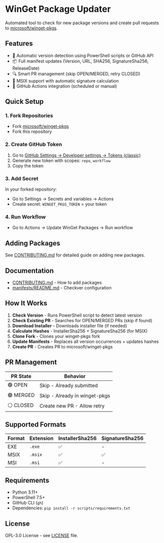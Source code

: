 # WinGet Package Updater

Automated tool to check for new package versions and create pull requests to [microsoft/winget-pkgs](https://github.com/microsoft/winget-pkgs).

## Features

- 🔄 Automatic version detection using PowerShell scripts or GitHub API
- 📦 Full manifest updates (Version, URL, SHA256, SignatureSha256, ReleaseDate)
- 🔍 Smart PR management (skip OPEN/MERGED, retry CLOSED)
- 🎯 MSIX support with automatic signature calculation
- 🤖 GitHub Actions integration (scheduled or manual)

## Quick Setup

### 1. Fork Repositories

- Fork [microsoft/winget-pkgs](https://github.com/microsoft/winget-pkgs)
- Fork this repository

### 2. Create GitHub Token

1. Go to [GitHub Settings → Developer settings → Tokens (classic)](https://github.com/settings/tokens)
2. Generate new token with scopes: `repo`, `workflow`
3. Copy the token

### 3. Add Secret

In your forked repository:

- Go to Settings → Secrets and variables → Actions
- Create secret: `WINGET_PKGS_TOKEN` = your token

### 4. Run Workflow

- Go to Actions → Update WinGet Packages → Run workflow

## Adding Packages

See [CONTRIBUTING.md](CONTRIBUTING.md) for detailed guide on adding new packages.

## Documentation

- [CONTRIBUTING.md](CONTRIBUTING.md) - How to add packages
- [manifests/README.md](manifests/README.md) - Checkver configuration

## How It Works

1. **Check Version** - Runs PowerShell script to detect latest version
2. **Check Existing PR** - Searches for OPEN/MERGED PRs (skip if found)
3. **Download Installer** - Downloads installer file (if needed)
4. **Calculate Hashes** - InstallerSha256 + SignatureSha256 (for MSIX)
5. **Clone Fork** - Clones your winget-pkgs fork
6. **Update Manifests** - Replaces all version occurrences + updates hashes
7. **Create PR** - Creates PR to microsoft/winget-pkgs

## PR Management

| PR State | Behavior |
|----------|----------|
| 🟢 OPEN | Skip - Already submitted |
| 🟣 MERGED | Skip - Already in winget-pkgs |
| ⚪ CLOSED | Create new PR - Allow retry |

## Supported Formats

| Format | Extension | InstallerSha256 | SignatureSha256 |
|--------|-----------|----------------|----------------|
| EXE | `.exe` | ✅ | - |
| MSIX | `.msix` | ✅ | ✅ |
| MSI | `.msi` | ✅ | - |

## Requirements

- Python 3.11+
- PowerShell 7.5+
- GitHub CLI (`gh`)
- Dependencies: `pip install -r scripts/requirements.txt`

## License

GPL-3.0 License - see [LICENSE](LICENSE) file.
